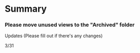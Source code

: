 # Summary

### Please move unused views to the "Archived" folder

Updates (Please fill out if there's any changes)

3/31
